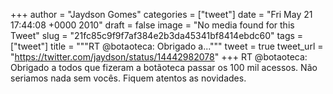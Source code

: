 
+++
author = "Jaydson Gomes"
categories = ["tweet"]
date = "Fri May 21 17:44:08 +0000 2010"
draft = false
image = "No media found for this Tweet"
slug = "21fc85c9f9f7af384e2b3da45341bf8414ebdc60"
tags = ["tweet"]
title = """RT @botaoteca: Obrigado a..."""
tweet = true
tweet_url = "https://twitter.com/jaydson/status/14442982078"
+++
RT @botaoteca: Obrigado a todos que fizeram a botãoteca passar os 100 mil acessos. Não seriamos nada sem vocês. Fiquem atentos as novidades.
